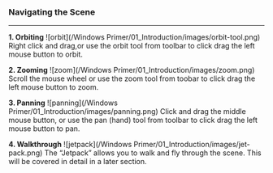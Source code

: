 ### Navigating the Scene
---

**1. Orbiting**
![orbit](/Windows Primer/01_Introduction/images/orbit-tool.png)
Right click and drag,or use the orbit tool from toolbar to click drag the left mouse button to orbit.

**2. Zooming**
![zoom](/Windows Primer/01_Introduction/images/zoom.png)
Scroll the mouse wheel or use the zoom tool from toobar to click drag the left mouse button to zoom.

**3. Panning**
![panning](/Windows Primer/01_Introduction/images/panning.png)
Click and drag the middle mouse button, or use the pan \(hand\) tool from toolbar to click drag the left mouse button to pan.

**4. Walkthrough**
![jetpack](/Windows Primer/01_Introduction/images/jet-pack.png)
The “Jetpack” allows you to walk and fly through the scene. This will be covered in detail in a later section.

